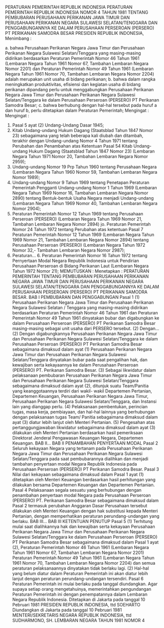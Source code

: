  PERATURAN PEMERINTAH REPUBLIK INDONESIA PERATURAN PEMERINTAH REPUBLIK INDONESIA NOMOR 4 TAHUN 1981 TENTANG PEMBUBARAN PERUSAHAAN PERIKANAN JAWA TIMUR DAN PERUSAHAAN PERIKANAN NEGARA SULAWESI SELATAN/TENGGARA DAN PENGGABUNGANNYA KE DALAM PERUSAHAAN PERSEROAN (PERSERO) PT PERIKANAN SAMODRA BESAR PRESIDEN REPUBLIK INDONESIA,
Menimbang :

a. bahwa Perusahaan Perikanan Negara Jawa Timur dan Perusahaan Perikanan Negara Sulawesi Selatan/Tenggara yang masing-masing didirikan berdasarkan Peraturan Pemerintah Nomor 46 Tahun 1961 (Lembaran Negara Tahun 1961 Nomor 67, Tambahan Lembaran Negara Nomor 2201) dan Peraturan Pemerintah Nomor 49 Tahun 1961 (Lembaran Negara Tahun 1961 Nomor 70, Tambahan Lembaran Negara Nomor 2204) adalah merupakan unit usaha di bidang perikanan;
b. bahwa dalam rangka meningkatkan produktivitas, efisiensi dan kegiatan usaha di bidang perikanan dipandang perlu untuk menggabungkan Perusahaan Perikanan Negara Jawa Timur dan Perusahaan Perikanan Negara Sulawesi Selatan/Tenggara ke dalam Perusahaan Perseroan (PERSERO) PT Perikanan Samodra Besar;
c. bahwa berhubung dengan hal-hal tersebut pada huruf a dan huruf b, perlu ditetapkan dalam Peraturan Pemerintah;
Mengingat :
Mengingat :

1. Pasal 5 ayat (2) Undang-Undang Dasar 1945;
2. Kitab Undang-undang Hukum Dagang (Staatsblad Tahun 1847 Nomor 23) sebagaimana yang telah beberapa kali diubah dan ditambah, terakhir dengan Undang-undang Nomor 4 Tahun 1971 tentang Perubahan dan Penambahan atas Ketentuan Pasal 54 Kitab Undang-undang Hukum Dagang (Staatsblad Tahun 1847 Nomor 23) (Lembaran Negara Tahun 1971 Nomor 20, Tambahan Lembaran Negara Nomor 2959);
3. Undang-undang Nomor 19 Prp Tahun 1960 tentang Perusahaan Negara (Lembaran Negara Tahun 1960 Nomor 59, Tambahan Lembaran Negara Nomor 1989);
4. Undang-undang Nomor 9 Tahun 1969 tentang Penetapan Peraturan Pemerintah Pengganti Undang-undang Nomor 1 Tahun 1969 (Lembaran Negara Tahun 1969 Nomor 16, Tambahan Lembaran Negara Nomor 2890) tentang Bentuk-bentuk Usaha Negara menjadi Undang-undang (Lembaran Negara Tahun 1969 Nomor 40, Tambahan Lembaran Negara Nomor 2904);
5. Peraturan Pemerintah Nomor 12 Tahun 1969 tentang Perusahaan Perseroan (PERSERO) (Lembaran Negara Tahun 1969 Nomor 21, Tambahan Lembaran Negara Nomor 2894) jo. Peraturan Pemerintah Nomor 24 Tahun 1972 tentang Perubahan atas ketentuan Pasal 7 Peraturan Pemerintah Nomor 12 Tahun 1969 (Lembaran Negara Tahun 1969 Nomor 21, Tambahan Lembaran Negara Nomor 2894) tentang Perusahaan Perseroan (PERSERO) (Lembaran Negara Tahun 1972 Nomor 32,- Tambahan Lembaran Negara Nomor 2987);
6. Peraturan… 6. Peraturan Pemerintah Nomor 16 Tahun 1972 tentang Pernyertaan Modal Negara Republik Indonesia untuk Pendirian Perusahaan Perseroan di Bidang Perikanan Laut (Lembaran Negara Tahun 1972 Nomor 21);
MEMUTUSKAN :
 Menetapkan : PERATURAN PEMERINTAH TENTANG PEMBUBARAN PERUSAHAAN PERIKANAN NEGARA JAWA TIMUR DAN PERUSAHAAN PERIKANAN NEGARA SULAWESI SELATAN/TENGGARA DAN PENGGABUNGANNYA KE DALAM PERUSAHAAN PERSEROAN (PERSERO) PT PERIKANAN SAMODRA BESAR.
BAB I PEMBUBARAN DAN PENGGABUNGAN
Pasal 1
(1) Perusahaan Perikanan Negara Jawa Timur dan Perusahaan Perikanan Negara Sulawesi Selatan / Tenggara yang masing-masing didirikan berdasarkan Peraturan Pemerintah Nomor 46 Tahun 1961 dan Peraturan Pemerintah Nomor 49 Tahun 1961 dinyatakan bubar dan digabungkan ke dalam Perusahaan Perseroan (PERSERO) PT Perikanan Samodra Besar masing-masing sebagai unit usaha dari PERSERO tersebut.
(2) Dengan… (2) Dengan digabungkannya Perusahaan Perikanan Negara Jawa Timur dan Perusahaan Perikanan Negara Sulawesi Selatan/Tenggara ke dalam Perusahaan Perseroan (PERSERO) PT Perikanan Samodra Besar sebagaimana dimaksud dalam ayat (1) Perusahaan Perikanan Negara Jawa Timur dan Perusahaan Perikanan Negara Sulawesi Selatan/Tenggara dinyatakan bubar pada saat pengalihan hak, dan kewajiban serta kekayaannya ke dalam Perusahaan Perseroan (PERSERO) PT. Perikanan Samodra Besar.
(3) Sebagai likwidatur dalam pelaksanaan pembubaran Perusahaan Perikanan Negara Jawa Timur dan Perusahaan Perikanan Negara Sulawesi Selatan/Tenggara sebagaimana dimaksud dalam ayat (2), ditunjuk suatu Team/Panitia yang keanggotaannya terdiri dari wakil- wakil Departemen Pertanian, Departemen Keuangan, Perusahaan Perikanan Negara Jawa Timur, Perusahaan Perikanan Negara Sulawesi Selatan/Tenggara, dan Instansi lain yang dianggap perlu.
(4) Pelaksanaan pembentukan, perincian tugas, masa kerja, pembiayaan, dan hal-hal lainnya yang berhubungan dengan pelaksanaan tugas Team/ Panitia sebagaimana dimaksud dalam ayat (3) diatur lebih lanjut oleh Menteri Pertanian.
(5) Pengesahan atas pertanggungjawaban likwidatur sebagaimana dimaksud dalam ayat (3) dilakukan oleh Menteri Pertanian berdasarkan hasil pemeriksaan Direktorat Jenderal Pengawasan Keuangan Negara, Departemen Keuangan. BAB II…
BAB II PENAMBAHAN PENYERTAAN MODAL
Pasal 2
Seluruh kekayaan Negara yang tertanam pada Perusahaan Perikanan Negara Jawa Timur dan Perusahaan Perikanan Negara Sulawesi Selatan/Tenggara pada saat pembubarannya dialihkan dan menjadi tambahan penyertaan modal Negara Republik Indonesia pada Perusahaan Perseroan (PERSERO) PT Perikanan Samodra Besar.
Pasal 3
Nilai dari kekayaan sebagaimana dimaksud dalam Pasal 1 ayat (1) ditetapkan oleh Menteri Keuangan berdasarkan hasil perhitungan yang dilakukan bersama Departemen Keuangan dan Departemen Pertanian.
Pasal 4
Pelaksanaan segala sesuatu yang berhubungan dengan penambahan penyertaan modal Negara pada Perusahaan Perseroan (PERSERO) PT. Perikanan Samodra Besar sebagaimana dimaksud dalam Pasal 2 termasuk perubahan Anggaran Dasar Perusahaan tersebut dilakukan oleh Menteri Keuangan dengan hak substitusi kepada Menteri Pertanian, dengan memperhatikan peraturan perundang-undangan yang berlaku. BAB III…
BAB III KETENTUAN PENUTUP
Pasal 5
(1) Terhitung mulai saat dialihkannya hak dan kewajiban serta kekayaan Perusahaan Perikanan Negara Jawa Timur dan Perusahaan Perikanan Negara Sulawesi Selatan/Tenggara ke dalam Perusahaan Perseroan (PERSERO) PT Perikanan Samodra Besar sebagaimana dimaksud dalam Pasal 1 ayat (2), Peraturan Pemerintah Nomor 46 Tahun 1961 (Lembaran Negara Tahun 1961 Nomor 67, Tambahan Lembaran Negara Nomor 2201) Peraturan Pemerintah Nomor 49 Tahun 1961 (Lembaran Negara Tahun 1961 Nomor 70, Tambahan Lembaran Negara Nomor 2204) dan semua peraturan pelaksanaannya dinyatakan tidak berlaku lagi.
(2) Hal-hal yang belum diatur dalam Peraturan Pemerintah ini akan diatur lebih lanjut dengan peraturan perundang-undangan tersendiri.
Pasal 6
Peraturan Pemerintah ini mulai berlaku pada tanggal diundangkan. Agar supaya setiap orang mengetahuinya, memerintahkan pengundangan Peraturan Pemerintah ini dengan penempatannya dalam Lembaran Negara Republik Indonesia. Ditetapkan di Jakarta pada tanggal 10 Pebruari 1981 PRESIDEN REPUBLIK INDONESIA, ttd SOEHARTO Diundangkan di Jakarta pada tanggal 10 Pebruari 1981 MENTERI/SEKRETARIS NEGARA REPUBLIK INDONESIA, ttd SUDHARMONO, SH. LEMBARAN NEGARA TAHUN 1981 NOMOR 4